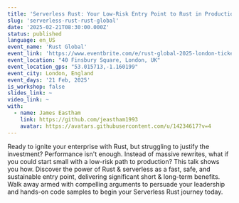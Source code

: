 ```yaml
---
title: 'Serverless Rust: Your Low-Risk Entry Point to Rust in Production'
slug: 'serverless-rust-rust-global'
date: '2025-02-21T08:30:00.000Z'
status: published
language: en_US
event_name: 'Rust Global'
event_link: 'https://www.eventbrite.com/e/rust-global-2025-london-tickets-1106701787839'
event_location: "40 Finsbury Square, London, UK"
event_location_gps: "53.015713,-1.160199"
event_city: London, England
event_days: '21 Feb, 2025'
is_workshop: false
slides_link: ~
video_link: ~
with:
  - name: James Eastham
    link: https://github.com/jeastham1993
    avatar: https://avatars.githubusercontent.com/u/14234617?v=4
---
```


Ready to ignite your enterprise with Rust, but struggling to justify the
investment? Performance isn't enough. Instead of massive rewrites, what if you
could start small with a low-risk path to production? This talk shows you how.
Discover the power of Rust & serverless as a fast, safe, and sustainable entry
point, delivering significant short & long-term benefits. Walk away armed with
compelling arguments to persuade your leadership and hands-on code samples to
begin your Serverless Rust journey today.
